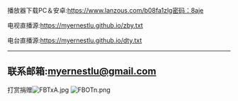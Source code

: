 播放器下载PC＆安卓:https://www.lanzous.com/b08fa1zlg密码：8aje

电视直播源:https://myernestlu.github.io/zby.txt

电台直播源:https://myernestlu.github.io/dty.txt

-----------------------------------------------

联系邮箱:myernestlu@gmail.com
-----------------------------------------------
打赏捐赠<img src="https://cdn.img.wenhairu.com/images/2020/04/02/FBTxA.jpg" alt="FBTxA.jpg" border="0">
<img src="https://cdn.img.wenhairu.com/images/2020/04/02/FBOTn.png" alt="FBOTn.png" border="0">
